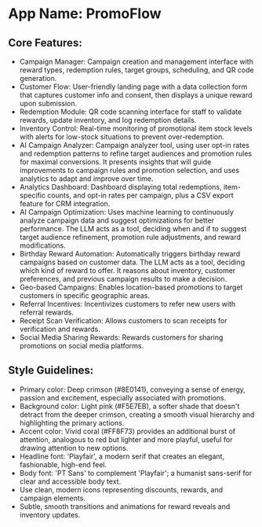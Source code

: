 # **App Name**: PromoFlow

## Core Features:

- Campaign Manager: Campaign creation and management interface with reward types, redemption rules, target groups, scheduling, and QR code generation.
- Customer Flow: User-friendly landing page with a data collection form that captures customer info and consent, then displays a unique reward upon submission.
- Redemption Module: QR code scanning interface for staff to validate rewards, update inventory, and log redemption details.
- Inventory Control: Real-time monitoring of promotional item stock levels with alerts for low-stock situations to prevent over-redemption.
- AI Campaign Analyzer: Campaign analyzer tool, using user opt-in rates and redemption patterns to refine target audiences and promotion rules for maximal conversions. It presents insights that will guide improvements to campaign rules and promotion selection, and uses analytics to adapt and improve over time.
- Analytics Dashboard: Dashboard displaying total redemptions, item-specific counts, and opt-in rates per campaign, plus a CSV export feature for CRM integration.
- AI Campaign Optimization: Uses machine learning to continuously analyze campaign data and suggest optimizations for better performance. The LLM acts as a tool, deciding when and if to suggest target audience refinement, promotion rule adjustments, and reward modifications.
- Birthday Reward Automation: Automatically triggers birthday reward campaigns based on customer data. The LLM acts as a tool, deciding which kind of reward to offer. It reasons about inventory, customer preferences, and previous campaign results to make a decision.
- Geo-based Campaigns: Enables location-based promotions to target customers in specific geographic areas.
- Referral Incentives: Incentivizes customers to refer new users with referral rewards.
- Receipt Scan Verification: Allows customers to scan receipts for verification and rewards.
- Social Media Sharing Rewards: Rewards customers for sharing promotions on social media platforms.

## Style Guidelines:

- Primary color: Deep crimson (#8E0141), conveying a sense of energy, passion and excitement, especially associated with promotions.
- Background color: Light pink (#F5E7EB), a softer shade that doesn't detract from the deeper crimson, creating a smooth visual hierarchy and highlighting the primary actions.
- Accent color: Vivid coral (#FF8F73) provides an additional burst of attention, analogous to red but lighter and more playful, useful for drawing attention to new options.
- Headline font: 'Playfair', a modern serif that creates an elegant, fashionable, high-end feel.
- Body font: 'PT Sans' to complement 'Playfair'; a humanist sans-serif for clear and accessible body text.
- Use clean, modern icons representing discounts, rewards, and campaign elements.
- Subtle, smooth transitions and animations for reward reveals and inventory updates.